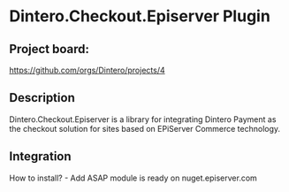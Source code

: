 # Dintero.Checkout.Episerver Plugin

## Project board:
https://github.com/orgs/Dintero/projects/4

## Description

Dintero.Checkout.Episerver is a library for integrating Dintero Payment as the checkout solution for sites based on EPiServer Commerce technology.

## Integration

How to install? - Add ASAP module is ready on nuget.episerver.com



